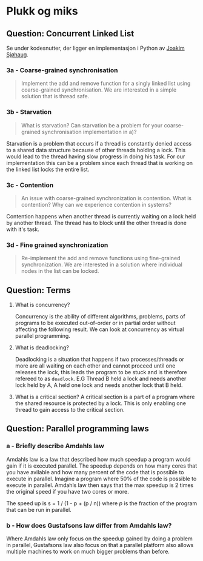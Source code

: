 # Plukk og miks

## Question: Concurrent Linked List

Se under kodesnutter, der ligger en implementasjon i Python av [Joakim Sjøhaug](https://github.com/joakimsjo).

### 3a - Coarse-grained synchronisation

> Implement the add and remove function for a singly linked list using coarse-grained synchronisation.
> We are interested in a simple solution that is thread safe.

### 3b - Starvation

> What is starvation? Can starvation be a problem for your coarse-grained synchronisation implementation in a)?

Starvation is a problem that occurs if a thread is constantly denied access to a shared data structure because of 
other threads holding a lock. This would lead to the thread having slow progress in doing his task. For our implementation
this can be a problem since each thread that is working on the linked list locks the entire list.  

### 3c - Contention

> An issue with coarse-grained synchronization is contention.
> What is contention? Why can we experience contention in systems?

Contention happens when another thread is currently waiting on a lock held by another thread. The thread has to 
block until the other thread is done with it's task. 

### 3d - Fine grained synchronization

> Re-implement the add and remove functions using fine-grained synchronization.
> We are interested in a solution where individual nodes in the list can be locked.

## Question: Terms

1. What is concurrency?
   
    Concurrency is the ability of different algorithms, problems, parts of programs to be executed 
    out-of-order or in partial order without affecting the following result. We can look at concurrency
    as virtual parallel programming. 

2. What is deadlocking?
   
    Deadlocking is a situation that happens if two processes/threads or more are all waiting on each
    other and cannot proceed until one  releases the lock, this leads the program to be stuck and is 
    therefore refereed to as `deadlock`. E.G Thread B held a lock and needs another lock held by A, A held one lock
    and needs another lock that B held. 

3. What is a critical section?
   A critical section is a part of a program where the shared resource is protected by a lock. This is only enabling 
   one thread to gain access to the critical section. 

## Question: Parallel programming laws

### a - Briefly describe Amdahls law

Amdahls law is a law that described how much speedup a program would gain if it is executed parallel. The speedup 
depends on how many cores that you have avilable and how many percent of the code that is possible to execute 
in parallel. Imagine a program where 50% of the code is possible to execute in parallel.  Amdahls law then 
says that the max speedup is 2 times the original speed if you have two cores or more. 

The speed up is s = 1 / (1 - p + (p / n)) where *p* is the fraction of the program that can be run in parallel. 


### b - How does Gustafsons law differ from Amdahls law?

Where Amdahls law only focus on the speedup gained by doing a problem in parallel, Gustafsons law also focus on 
that a parallel platform also allows multiple machines to work on much bigger problems than before. 